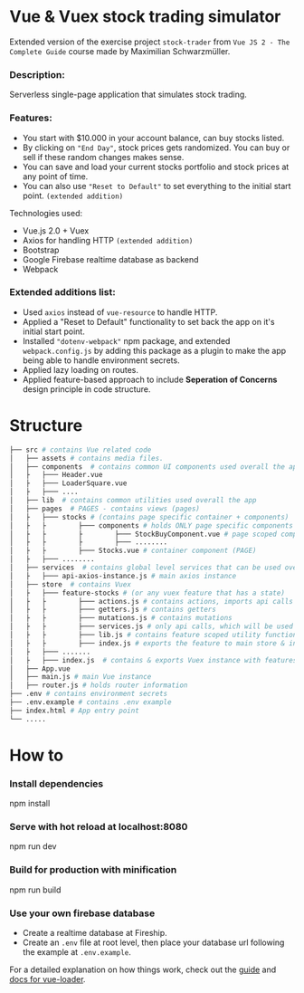 # Vue & Vuex stock trading simulator

Extended version of the exercise project `stock-trader` from `Vue JS 2 - The Complete Guide` course made by Maximilian Schwarzmüller.

### Description:

Serverless single-page application that simulates stock trading.

### Features:

-   You start with \$10.000 in your account balance, can buy stocks listed.
-   By clicking on `"End Day"`, stock prices gets randomized. You can buy or sell if these random changes makes sense.
-   You can save and load your current stocks portfolio and stock prices at any point of time.
-   You can also use `"Reset to Default"` to set everything to the initial start point. `(extended addition)`

Technologies used:

-   Vue.js 2.0 + Vuex
-   Axios for handling HTTP `(extended addition)`
-   Bootstrap
-   Google Firebase realtime database as backend
-   Webpack

### Extended additions list:

-   Used `axios` instead of `vue-resource` to handle HTTP.
-   Applied a "Reset to Default" functionality to set back the app on it's initial start point.
-   Installed `"dotenv-webpack"` npm package, and extended `webpack.config.js` by adding this package as a plugin to make the app being able to handle environment secrets.
-   Applied lazy loading on routes.
-   Applied feature-based approach to include **Seperation of Concerns** design principle in code structure.

# Structure

```bash
├── src # contains Vue related code
│   ├── assets # contains media files.
│   ├── components  # contains common UI components used overall the app
│   ├   ├─── Header.vue
│   ├   ├─── LoaderSquare.vue
│   ├   ├─── ....
│   ├── lib  # contains common utilities used overall the app
│   ├── pages  # PAGES - contains views (pages)
│   ├   ├─── stocks # (contains page specific container + components)
│   ├   ├        ├─── components # holds ONLY page specific components
│   ├   ├        ├        ├─── StockBuyComponent.vue # page scoped component
│   ├   ├        ├        ├─── ........
│   ├   ├        ├─── Stocks.vue # container component (PAGE)
│   ├   ├─── ........
│   ├── services  # contains global level services that can be used overall the app, (example: axios)
│   ├   ├─── api-axios-instance.js # main axios instance
│   ├── store  # contains Vuex
│   ├   ├─── feature-stocks # (or any vuex feature that has a state)
│   ├   ├        ├─── actions.js # contains actions, imports api calls from services.js
│   ├   ├        ├─── getters.js # contains getters
│   ├   ├        ├─── mutations.js # contains mutations
│   ├   ├        ├─── services.js # only api calls, which will be used by actions
│   ├   ├        ├─── lib.js # contains feature scoped utility functions
│   ├   ├        ├─── index.js # exports the feature to main store & includes piece of state scoped to feature
│   ├   ├─── .......
│   ├   ├─── index.js  # contains & exports Vuex instance with features
│   ├── App.vue
│   ├── main.js # main Vue instance
│   ├── router.js # holds router information
├── .env # contains environment secrets
├── .env.example # contains .env example
├── index.html # App entry point
└── .....
```

# How to

### Install dependencies

npm install

### Serve with hot reload at localhost:8080

npm run dev

### Build for production with minification

npm run build

### Use your own firebase database

-   Create a realtime database at Fireship.
-   Create an `.env` file at root level, then place your database url following the example at `.env.example`.

For a detailed explanation on how things work, check out the [guide](http://vuejs-templates.github.io/webpack/) and [docs for vue-loader](http://vuejs.github.io/vue-loader).
